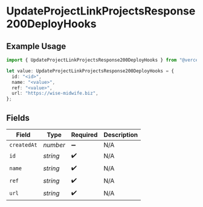 # UpdateProjectLinkProjectsResponse200DeployHooks

## Example Usage

```typescript
import { UpdateProjectLinkProjectsResponse200DeployHooks } from "@vercel/sdk/models/updateprojectop.js";

let value: UpdateProjectLinkProjectsResponse200DeployHooks = {
  id: "<id>",
  name: "<value>",
  ref: "<value>",
  url: "https://wise-midwife.biz",
};
```

## Fields

| Field              | Type               | Required           | Description        |
| ------------------ | ------------------ | ------------------ | ------------------ |
| `createdAt`        | *number*           | :heavy_minus_sign: | N/A                |
| `id`               | *string*           | :heavy_check_mark: | N/A                |
| `name`             | *string*           | :heavy_check_mark: | N/A                |
| `ref`              | *string*           | :heavy_check_mark: | N/A                |
| `url`              | *string*           | :heavy_check_mark: | N/A                |